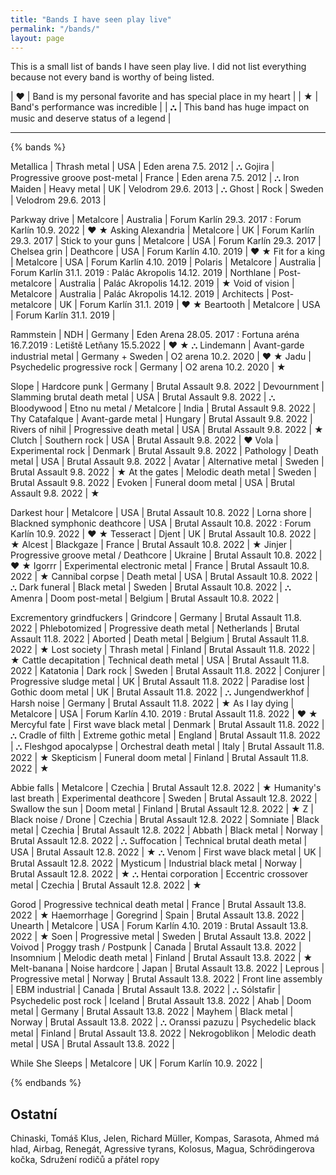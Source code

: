 ```yaml
---
title: "Bands I have seen play live"
permalink: "/bands/"
layout: page
---
```


This is a small list of bands I have seen play live. I did not list everything because
not every band is worthy of being listed.

| **♥** | Band is my personal favorite and has special place in my heart    |
| **★** | Band's performance was incredible                                 |
| **⛬** | This band has huge impact on music and deserve status of a legend |

---

{% bands %}

Metallica   | Thrash metal                  | USA       | Eden arena 7.5. 2012  | ⛬
Gojira      | Progressive groove post-metal | France    | Eden arena 7.5. 2012  | ⛬
Iron Maiden | Heavy metal                   | UK        | Velodrom 29.6. 2013   | ⛬
Ghost       | Rock                          | Sweden    | Velodrom 29.6. 2013   |

Parkway drive       | Metalcore         | Australia | Forum Karlín 29.3. 2017 : Forum Karlín 10.9. 2022     | ♥ ★
Asking Alexandria   | Metalcore         | UK        | Forum Karlín 29.3. 2017                               |
Stick to your guns  | Metalcore         | USA       | Forum Karlín 29.3. 2017                               |
Chelsea grin        | Deathcore         | USA       | Forum Karlín 4.10. 2019                               | ♥ ★
Fit for a king      | Metalcore         | USA       | Forum Karlín 4.10. 2019                               |
Polaris             | Metalcore         | Australia | Forum Karlín 31.1. 2019 : Palác Akropolis 14.12. 2019 |
Northlane           | Post-metalcore    | Australia | Palác Akropolis 14.12. 2019                           | ★
Void of vision      | Metalcore         | Australia | Palác Akropolis 14.12. 2019                           |
Architects          | Post-metalcore    | UK        | Forum Karlín 31.1. 2019                               | ♥ ★
Beartooth           | Metalcore         | USA       | Forum Karlín 31.1. 2019                               |

Rammstein | NDH                           | Germany          | Eden Arena 28.05. 2017 : Fortuna aréna 16.7.2019 : Letiště Letňany 15.5.2022 | ♥ ★ ⛬
Lindemann | Avant-garde industrial metal  | Germany + Sweden | O2 arena 10.2. 2020 | ♥ ★
Jadu      | Psychedelic progressive rock  | Germany          | O2 arena 10.2. 2020 | ★

Slope           | Hardcore punk                 | Germany   | Brutal Assault 9.8. 2022 |
Devournment     | Slamming brutal death metal   | USA       | Brutal Assault 9.8. 2022 | ⛬
Bloodywood      | Etno nu metal / Metalcore     | India     | Brutal Assault 9.8. 2022 |
Thy Catafalque  | Avant-garde metal             | Hungary   | Brutal Assault 9.8. 2022 |
Rivers of nihil | Progressive death metal       | USA       | Brutal Assault 9.8. 2022 | ★
Clutch          | Southern rock                 | USA       | Brutal Assault 9.8. 2022 | ♥
Vola            | Experimental rock             | Denmark   | Brutal Assault 9.8. 2022 |
Pathology       | Death metal                   | USA       | Brutal Assault 9.8. 2022 |
Avatar          | Alternative metal             | Sweden    | Brutal Assault 9.8. 2022 | ★
At the gates    | Melodic death metal           | Sweden    | Brutal Assault 9.8. 2022 |
Evoken          | Funeral doom metal            | USA       | Brutal Assault 9.8. 2022 | ★

Darkest hour    | Metalcore                             | USA       | Brutal Assault 10.8. 2022 |
Lorna shore     | Blackned symphonic deathcore          | USA       | Brutal Assault 10.8. 2022 : Forum Karlín 10.9. 2022 | ♥ ★
Tesseract       | Djent                                 | UK        | Brutal Assault 10.8. 2022 | ★
Alcest          | Blackgaze                             | France    | Brutal Assault 10.8. 2022 | ★
Jinjer          | Progressive groove metal / Deathcore  | Ukraine   | Brutal Assault 10.8. 2022 | ♥ ★
Igorrr          | Experimental electronic metal         | France    | Brutal Assault 10.8. 2022 | ★
Cannibal corpse | Death metal                           | USA       | Brutal Assault 10.8. 2022 | ⛬
Dark funeral    | Black metal                           | Sweden    | Brutal Assault 10.8. 2022 | ⛬
Amenra          | Doom post-metal                       | Belgium   | Brutal Assault 10.8. 2022 |

Excrementory grindfuckers   | Grindcore                 | Germany       | Brutal Assault 11.8. 2022 |
Phlebotomized               | Progressive death metal   | Netherlands   | Brutal Assault 11.8. 2022 |
Aborted                     | Death metal               | Belgium       | Brutal Assault 11.8. 2022 | ★
Lost society                | Thrash metal              | Finland       | Brutal Assault 11.8. 2022 | ★
Cattle decapitation         | Technical death metal     | USA           | Brutal Assault 11.8. 2022 |
Katatonia                   | Dark rock                 | Sweden        | Brutal Assault 11.8. 2022 |
Conjurer                    | Progressive sludge metal  | UK            | Brutal Assault 11.8. 2022 |
Paradise lost               | Gothic doom metal         | UK            | Brutal Assault 11.8. 2022 | ⛬
Jungendwerkhof              | Harsh noise               | Germany       | Brutal Assault 11.8. 2022 | ★
As I lay dying              | Metalcore                 | USA           | Forum Karlín 4.10. 2019 : Brutal Assault 11.8. 2022 | ♥ ★
Mercyful fate               | First wave black metal    | Denmark       | Brutal Assault 11.8. 2022 | ⛬
Cradle of filth             | Extreme gothic metal      | England       | Brutal Assault 11.8. 2022 | ⛬
Fleshgod apocalypse         | Orchestral death metal    | Italy         | Brutal Assault 11.8. 2022 | ★
Skepticism                  | Funeral doom metal        | Finland       | Brutal Assault 11.8. 2022 | ★

Abbie falls             | Metalcore                     | Czechia    | Brutal Assault 12.8. 2022 | ★
Humanity's last breath  | Experimental deathcore        | Sweden     | Brutal Assault 12.8. 2022 |
Swallow the sun         | Doom metal                    | Finland    | Brutal Assault 12.8. 2022 | ★
Z                       | Black noise / Drone           | Czechia    | Brutal Assault 12.8. 2022 |
Somniate                | Black metal                   | Czechia    | Brutal Assault 12.8. 2022 |
Abbath                  | Black metal                   | Norway     | Brutal Assault 12.8. 2022 | ⛬
Suffocation             | Technical brutal death metal  | USA        | Brutal Assault 12.8. 2022 | ★ ⛬
Venom                   | First wave black metal        | UK         | Brutal Assault 12.8. 2022 |
Mysticum                | Industrial black metal        | Norway     | Brutal Assault 12.8. 2022 | ★ ⛬
Hentai corporation      | Eccentric crossover metal     | Czechia    | Brutal Assault 12.8. 2022 | ★

Gorod               | Progressive technical death metal | France    | Brutal Assault 13.8. 2022 | ★
Haemorrhage         | Goregrind                         | Spain     | Brutal Assault 13.8. 2022 |
Unearth             | Metalcore                         | USA       | Forum Karlín 4.10. 2019 : Brutal Assault 13.8. 2022 | ★
Soen                | Progressive metal                 | Sweden    | Brutal Assault 13.8. 2022 |
Voivod              | Proggy trash / Postpunk           | Canada    | Brutal Assault 13.8. 2022 |
Insomnium           | Melodic death metal               | Finland   | Brutal Assault 13.8. 2022 | ★
Melt-banana         | Noise hardcore                    | Japan     | Brutal Assault 13.8. 2022 |
Leprous             | Progressive metal                 | Norway    | Brutal Assault 13.8. 2022 |
Front line assembly | EBM industrial                    | Canada    | Brutal Assault 13.8. 2022 | ⛬
Sólstafir           | Psychedelic post rock             | Iceland   | Brutal Assault 13.8. 2022 |
Ahab                | Doom metal                        | Germany   | Brutal Assault 13.8. 2022 |
Mayhem              | Black metal                       | Norway    | Brutal Assault 13.8. 2022 | ⛬
Oranssi pazuzu      | Psychedelic black metal           | Finland   | Brutal Assault 13.8. 2022 |
Nekrogoblikon       | Melodic death metal               | USA       | Brutal Assault 13.8. 2022 |

While She Sleeps    | Metalcore | UK | Forum Karlín 10.9. 2022 |

{% endbands %}

## Ostatní
Chinaski, Tomáš Klus, Jelen, Richard Müller, Kompas, Sarasota, Ahmed má hlad, Airbag, Renegát,
Agressive tyrans, Kolosus, Magua, Schrödingerova kočka, Sdružení rodičů a přátel ropy

